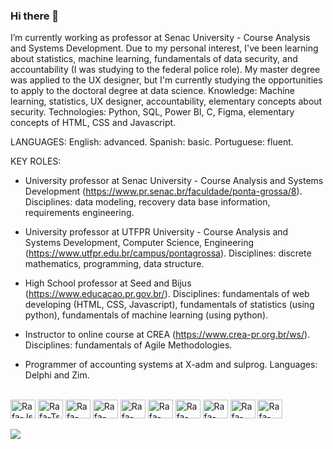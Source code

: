 ### Hi there 👋
I’m currently working as professor at Senac University - Course Analysis and Systems Development.  Due to my personal interest, I've been learning about statistics, machine learning, fundamentals of data security, and accountability (I was studying to the federal police role). My master degree was applied to the UX designer, but I'm currently studying the opportunities to apply to the doctoral degree at data science. 
Knowledge: Machine learning, statistics, UX designer, accountability, elementary concepts about security.
Technologies: Python, SQL, Power BI, C, Figma, elementary concepts of HTML, CSS and Javascript.

LANGUAGES:
English: advanced.
Spanish: basic.
Portuguese: fluent.


KEY ROLES:
- University professor at Senac University - Course Analysis and Systems Development (https://www.pr.senac.br/faculdade/ponta-grossa/8).
Disciplines: data modeling, recovery data base information, requirements engineering.
  
- University professor at UTFPR University - Course Analysis and Systems Development, Computer Science, Engineering (https://www.utfpr.edu.br/campus/pontagrossa).
Disciplines: discrete mathematics, programming, data structure.

- High School professor at Seed and Bijus (https://www.educacao.pr.gov.br/).
Disciplines: fundamentals of web developing (HTML, CSS, Javascript), fundamentals of statistics (using python), fundamentals of machine learning (using python).
  
- Instructor to online course at CREA (https://www.crea-pr.org.br/ws/).
Disciplines: fundamentals of Agile Methodologies.
  
- Programmer of accounting systems at X-adm and sulprog.
Languages: Delphi and Zim.

<!--
**denise25maciel/denise25maciel** is a ✨ _special_ ✨ repository because its `README.md` (this file) appears on your GitHub profile.

Here are some ideas to get you started:



 ##
 ![Top Langs](https://github-readme-stats.vercel.app/api/top-langs/?username=denise25maciel)
 ##
-->

 
<div style="display: inline_block"><br>
  <img align="center" alt="Rafa-Js" height="30" width="40" src="https://cdn.jsdelivr.net/gh/devicons/devicon@latest/icons/python/python-original-wordmark.svg">
  <img align="center" alt="Rafa-Ts" height="30" width="40" src="https://cdn.jsdelivr.net/gh/devicons/devicon@latest/icons/pandas/pandas-plain-wordmark.svg">
  <img align="center" alt="Rafa-React" height="30" width="40" src="https://cdn.jsdelivr.net/gh/devicons/devicon@latest/icons/numpy/numpy-original.svg">
  <img align="center" alt="Rafa-HTML" height="30" width="40" src="https://cdn.jsdelivr.net/gh/devicons/devicon@latest/icons/scikitlearn/scikitlearn-original.svg">
  <img align="center" alt="Rafa-CSS" height="30" width="40" src="https://cdn.jsdelivr.net/gh/devicons/devicon@latest/icons/matplotlib/matplotlib-plain-wordmark.svg">
  <img align="center" alt="Rafa-Python" height="30" width="40" src="https://cdn.jsdelivr.net/gh/devicons/devicon@latest/icons/c/c-original.svg">
  <img align="center" alt="Rafa-Csharp" height="30" width="40" src="https://cdn.jsdelivr.net/gh/devicons/devicon@latest/icons/html5/html5-original.svg">
  <img align="center" alt="Rafa-Csharp" height="30" width="40" src="https://cdn.jsdelivr.net/gh/devicons/devicon@latest/icons/css3/css3-original.svg">
  <img align="center" alt="Rafa-Csharp" height="30" width="40" src="https://cdn.jsdelivr.net/gh/devicons/devicon@latest/icons/mysql/mysql-original.svg">
  <img align="center" alt="Rafa-Csharp" height="30" width="40" src="https://cdn.jsdelivr.net/gh/devicons/devicon@latest/icons/unifiedmodelinglanguage/unifiedmodelinglanguage-original.svg">
</div>
<br>
<div> 
  <a href="https://www.linkedin.com/in/dnisemaciel/" target="_blank"><img src="https://img.shields.io/badge/-LinkedIn-%230077B5?style=for-the-badge&logo=linkedin&logoColor=white" target="_blank"></a> 
